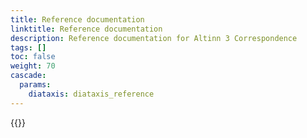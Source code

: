 ```yaml
---
title: Reference documentation
linktitle: Reference documentation
description: Reference documentation for Altinn 3 Correspondence
tags: []
toc: false
weight: 70
cascade:
  params:
    diataxis: diataxis_reference
---
```


{{<children />}}